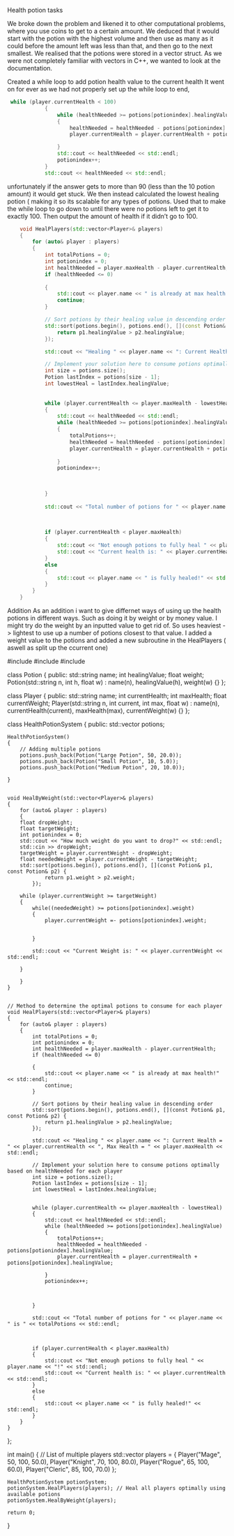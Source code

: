 

Health potion tasks

We broke down the problem and likened it to other computational problems, where you use coins to get to a certain amount. 
We deduced that it would start with the potion with the highest volume and then use as many as it could before the amount left was less than that, and then go to the next smallest.
We realised that the potions were stored in a vector struct. 
As we were not completely familiar with vectors in C++, we wanted to look at the documentation.

Created a while loop to add potion health value to the current health
It went on for ever as we had not properly set up the while loop to end,
```cpp
 while (player.currentHealth < 100)
            {
                while (healthNeeded >= potions[potionindex].healingValue)
                {
                    healthNeeded = healthNeeded - potions[potionindex].healingValue;
                    player.currentHealth = player.currentHealth + potions[potionindex].healingValue;

                }
                std::cout << healthNeeded << std::endl;
                potionindex++;
            }
            std::cout << healthNeeded << std::endl;
```
unfortunately if the answer gets to more than 90 (less than the 10 potion amount) it would get stuck.
We then instead calculated the lowest healing potion ( making it so its scalable for any types of potions.
Used that to make the while loop to go down to until there were no potions left to get it to exactly 100.
Then output the amount of health if it didn’t go to 100.
```cpp
    void HealPlayers(std::vector<Player>& players)
    {
        for (auto& player : players)
        {
            int totalPotions = 0;
            int potionindex = 0;
            int healthNeeded = player.maxHealth - player.currentHealth;
            if (healthNeeded <= 0)
            
            {
                std::cout << player.name << " is already at max health!" << std::endl;
                continue;
            }

            // Sort potions by their healing value in descending order
            std::sort(potions.begin(), potions.end(), [](const Potion& p1, const Potion& p2) {
                return p1.healingValue > p2.healingValue;
            });

            std::cout << "Healing " << player.name << ": Current Health = " << player.currentHealth << ", Max Health = " << player.maxHealth << std::endl;

            // Implement your solution here to consume potions optimally based on healthNeeded for each player
            int size = potions.size();
            Potion lastIndex = potions[size - 1];
            int lowestHeal = lastIndex.healingValue;
            
            
            while (player.currentHealth <= player.maxHealth - lowestHeal)
            {
                std::cout << healthNeeded << std::endl;
                while (healthNeeded >= potions[potionindex].healingValue)
                {
                    totalPotions++;
                    healthNeeded = healthNeeded - potions[potionindex].healingValue;
                    player.currentHealth = player.currentHealth + potions[potionindex].healingValue;
                    
                }
                potionindex++;
                

                
            }
            
            std::cout << "Total number of potions for " << player.name << " is " << totalPotions << std::endl;
            
            

            if (player.currentHealth < player.maxHealth)
            {
                std::cout << "Not enough potions to fully heal " << player.name << "!" << std::endl;
                std::cout << "Current health is: " << player.currentHealth << std::endl;
            }
            else
            {
                std::cout << player.name << " is fully healed!" << std::endl;
            }
        }
    }
```

Addition
As an addition i want to give differnet ways of using up the health potions in different ways.
Such as doing it by weight or by money value.
I might try do the weight by an inputted value to get rid of. So uses heaviest -> lightest to use up a number of potions closest to that value.
I added a weight value to the potions and added a new subroutine in the HealPlayers ( aswell as split up the ccurrent one)








#include <iostream>
#include <vector>
#include <algorithm>

class Potion
{
public:
    std::string name;
    int healingValue;
    float weight;
    Potion(std::string n, int h, float w) : name(n), healingValue(h), weight(w) {}
};

class Player
{
public:
    std::string name;
    int currentHealth;
    int maxHealth;
    float currentWeight;
    Player(std::string n, int current, int max, float w) : name(n), currentHealth(current), maxHealth(max), currentWeight(w) {}
};






class HealthPotionSystem
{
public:
    std::vector<Potion> potions;

    HealthPotionSystem()
    {
        // Adding multiple potions
        potions.push_back(Potion("Large Potion", 50, 20.0));
        potions.push_back(Potion("Small Potion", 10, 5.0));
        potions.push_back(Potion("Medium Potion", 20, 10.0));
       
    }
    
    
    void HealByWeight(std::vector<Player>& players)
    {
        for (auto& player : players)
        {
        float dropWeight;
        float targetWeight;
        int potionindex = 0;
        std::cout << "How much weight do you want to drop?" << std::endl;
        std::cin >> dropWeight;
        targetWeight = player.currentWeight - dropWeight;
        float neededWeight = player.currentWeight - targetWeight;
        std::sort(potions.begin(), potions.end(), [](const Potion& p1, const Potion& p2) {
                return p1.weight > p2.weight;
            });

        while (player.currentWeight >= targetWeight)
        {
            while((neededWeight) >= potions[potionindex].weight)
            {
                player.currentWeight =- potions[potionindex].weight;
                
                
            }
            
            std::cout << "Current Weight is: " << player.currentWeight << std::endl;
            
        }
        
        }
    }


    // Method to determine the optimal potions to consume for each player
    void HealPlayers(std::vector<Player>& players)
    {
        for (auto& player : players)
        {
            int totalPotions = 0;
            int potionindex = 0;
            int healthNeeded = player.maxHealth - player.currentHealth;
            if (healthNeeded <= 0)
            
            {
                std::cout << player.name << " is already at max health!" << std::endl;
                continue;
            }

            // Sort potions by their healing value in descending order
            std::sort(potions.begin(), potions.end(), [](const Potion& p1, const Potion& p2) {
                return p1.healingValue > p2.healingValue;
            });

            std::cout << "Healing " << player.name << ": Current Health = " << player.currentHealth << ", Max Health = " << player.maxHealth << std::endl;

            // Implement your solution here to consume potions optimally based on healthNeeded for each player
            int size = potions.size();
            Potion lastIndex = potions[size - 1];
            int lowestHeal = lastIndex.healingValue;
            
            
            while (player.currentHealth <= player.maxHealth - lowestHeal)
            {
                std::cout << healthNeeded << std::endl;
                while (healthNeeded >= potions[potionindex].healingValue)
                {
                    totalPotions++;
                    healthNeeded = healthNeeded - potions[potionindex].healingValue;
                    player.currentHealth = player.currentHealth + potions[potionindex].healingValue;
                    
                }
                potionindex++;
                

                
            }
            
            std::cout << "Total number of potions for " << player.name << " is " << totalPotions << std::endl;
            
            

            if (player.currentHealth < player.maxHealth)
            {
                std::cout << "Not enough potions to fully heal " << player.name << "!" << std::endl;
                std::cout << "Current health is: " << player.currentHealth << std::endl;
            }
            else
            {
                std::cout << player.name << " is fully healed!" << std::endl;
            }
        }
    }
};


int main()
{
    // List of multiple players
    std::vector<Player> players = {
        Player("Mage", 50, 100, 50.0),
        Player("Knight", 70, 100, 80.0),
        Player("Rogue", 65, 100, 60.0),
        Player("Cleric", 85, 100, 70.0)
    };

    HealthPotionSystem potionSystem;
    potionSystem.HealPlayers(players); // Heal all players optimally using available potions
    potionSystem.HealByWeight(players);

    return 0;
}
